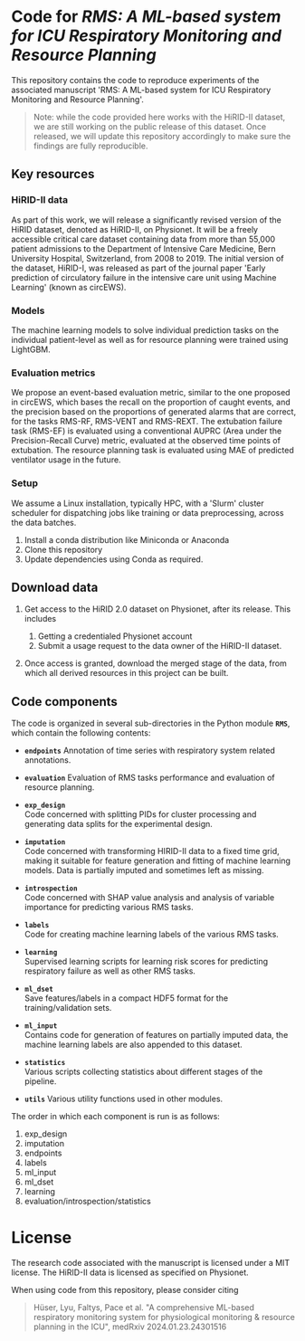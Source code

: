 # Code for *RMS: A ML-based system for ICU Respiratory Monitoring and Resource Planning*

This repository contains the code to reproduce experiments of the associated
manuscript 'RMS: A ML-based system for ICU Respiratory Monitoring and Resource Planning'.

> Note: while the code provided here works with the HiRID-II dataset, we are still working on the public release of this dataset. Once released, we will update this repository accordingly to make sure the findings are fully reproducible.

## Key resources

### HiRID-II data

As part of this work, we will release a significantly revised version of the
HiRID dataset, denoted as HiRID-II, on Physionet. It will be a freely accessible critical care dataset
containing data from more than 55,000 patient admissions to the Department
of Intensive Care Medicine, Bern University Hospital, Switzerland, from 2008
to 2019. The initial version of the dataset, HiRID-I, was released as part of
the journal paper 'Early prediction of circulatory failure in the intensive care
unit using Machine Learning' (known as circEWS).

### Models

The machine learning models to solve individual prediction tasks on the
individual patient-level as well as for resource planning were trained using LightGBM.

### Evaluation metrics

We propose an event-based evaluation metric, similar to the one proposed
in circEWS, which bases the recall on the proportion of
caught events, and the precision based on the proportions of generated
alarms that are correct, for the tasks RMS-RF, RMS-VENT and RMS-REXT.
The extubation failure task (RMS-EF) is evaluated using a
conventional AUPRC (Area under the Precision-Recall Curve) metric, evaluated
at the observed time points of extubation. The resource planning task is
evaluated using MAE of predicted ventilator usage in the future.

### Setup

We assume a Linux installation, typically HPC, with a 'Slurm' cluster
scheduler for dispatching jobs like training or data preprocessing,
across the data batches.

1. Install a conda distribution like Miniconda or Anaconda
2. Clone this repository
3. Update dependencies using Conda as required.

## Download data

1. Get access to the HiRID 2.0 dataset on Physionet, after its release. This includes
   1. Getting a credentialed Physionet account
   2. Submit a usage request to the data owner of the HiRID-II dataset.

2. Once access is granted, download the merged stage of the data, from which
   all derived resources in this project can be built.

## Code components

The code is organized in several sub-directories in the Python module
**`RMS`**, which contain the following contents:

* **`endpoints`**
Annotation of time series with respiratory system related annotations.

* **`evaluation`** 
Evaluation of RMS tasks performance and evaluation of resource planning.

* **`exp_design`**  
Code concerned with splitting PIDs for cluster processing and generating data
splits for the experimental design.

* **`imputation`**  
Code concerned with transforming HIRID-II data to a fixed time grid, making it suitable for 
feature generation and fitting of machine learning models. Data is partially imputed
and sometimes left as missing.

* **`introspection`**  
Code concerned with SHAP value analysis and analysis of variable importance for predicting
various RMS tasks.

* **`labels`**  
Code for creating machine learning labels of the various RMS tasks.

* **`learning`**  
Supervised learning scripts for learning risk scores for predicting respiratory failure
as well as other RMS tasks.

* **`ml_dset`**  
Save features/labels in a compact HDF5 format for the training/validation sets.

* **`ml_input`**  
Contains code for generation of features on partially imputed data, the machine learning
labels are also appended to this dataset.

* **`statistics`**  
Various scripts collecting statistics about different stages of the pipeline.

* **`utils`**
Various utility functions used in other modules.


The order in which each component is run is as follows:
1. exp_design
2. imputation 
3. endpoints
4. labels
5. ml_input
6. ml_dset
7. learning
8. evaluation/introspection/statistics

# License

The research code associated with the manuscript is licensed under
a MIT license. The HiRID-II data is licensed as specified on
Physionet.

When using code from this repository, please consider citing

> Hüser, Lyu, Faltys, Pace et al. "A comprehensive ML-based respiratory monitoring system for physiological monitoring & resource planning in the ICU", medRxiv 2024.01.23.24301516


